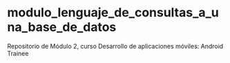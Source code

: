 # modulo_lenguaje_de_consultas_a_una_base_de_datos
Repositorio de Módulo 2, curso Desarrollo de aplicaciones móviles: Android Trainee
